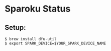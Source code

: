 # Sparoku Status

## Setup:

    $ brew install dfu-util
    $ export SPARK_DEVICE=$YOUR_SPARK_DEVICE_NAME
